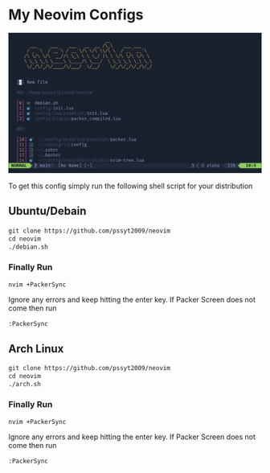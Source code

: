 # My Neovim Configs
![alt text](https://raw.githubusercontent.com/pssyt2009/neovim/main/2023-03-18_16-33.png)

To get this config simply run the following shell script for your distribution

## Ubuntu/Debain
```
git clone https://github.com/pssyt2009/neovim
cd neovim
./debian.sh
```
### Finally Run
```
nvim +PackerSync
```
Ignore any errors and keep hitting the enter key. If Packer Screen does not come then run
```
:PackerSync
```
## Arch Linux
```
git clone https://github.com/pssyt2009/neovim
cd neovim
./arch.sh
```
### Finally Run
```
nvim +PackerSync
```
Ignore any errors and keep hitting the enter key. If Packer Screen does not come then run
```
:PackerSync
```
